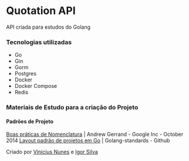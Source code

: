 # Quotation API

API criada para estudos do Golang

### Tecnologias utilizadas

- Go
- Gin
- Gorm
- Postgres
- Docker
- Docker Compose
- Redis

### Materiais de Estudo para a criação do Projeto

#### Padrões de Projeto
[Boas práticas de Nomenclatura](https://go.dev/talks/2014/names.slide#1) | Andrew Gerrand - Google Inc - October 2014
[Layout padrão de projetos em Go](https://github.com/golang-standards/project-layout/blob/master/README_ptBR.md) | Golang-standards - Github

Criado por [Vinicius Nunes](https://github.com/viniciusnuunes) e [Igor Silva](https://github.com/igorverse)



